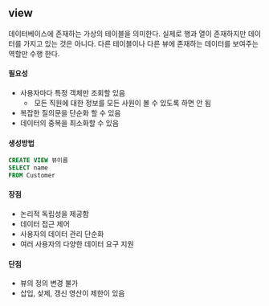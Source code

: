 ## view

데이터베이스에 존재하는 가상의 테이블을 의미한다.
실제로 행과 열이 존재하지만 데이터를 가지고 있는 것은 아니다.
다른 테이블이나 다른 뷰에 존재하는 데이터를 보여주는 역할만 수행 한다.

#### 필요성

- 사용자마다 특정 객체만 조회할 있음
    -  모든 직원에 대한 정보를 모든 사원이 볼 수 있도록 하면 안 됨
-  복잡한 질의문을 단순화 할 수 있음
- 데이터의 중복을 최소화할 수 있음

#### 생성방법

```sql
CREATE VIEW 뷰이름
SELECT name
FROM Customer
```

#### 장점

- 논리적 독립성을 제공함
- 데이터 접근 제어
- 사용자의 데이터 관리 단순화
- 여러 사용자의 다양한 데이터 요구 지원

#### 단점

- 뷰의 정의 변경 불가
- 삽입, 샂제, 갱신 영산이 제한이 있음
